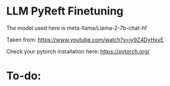 # LLM PyReft Finetuning
The model used here is meta-llama/Llama-2-7b-chat-hf

Taken from: 
https://www.youtube.com/watch?v=iy9Z4DyHxvE

Check your pytorch installation here: 
https://pytorch.org/

# To-do: